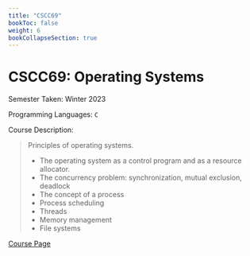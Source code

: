 ```yaml
---
title: "CSCC69"
bookToc: false
weight: 6
bookCollapseSection: true
---
```


# CSCC69: Operating Systems

Semester Taken: Winter 2023

Programming Languages: `C`

Course Description:  

> Principles of operating systems.
>
> - The operating system as a control program and as a resource allocator.
> - The concurrency problem: synchronization, mutual exclusion, deadlock
> - The concept of a process
> - Process scheduling
> - Threads
> - Memory management
> - File systems

[Course Page](https://utsc.calendar.utoronto.ca/course/CSCC69H3)

